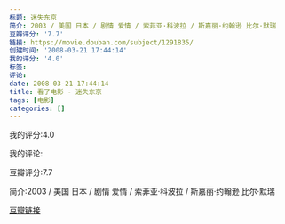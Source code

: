 ```yaml
---
标题: 迷失东京
简介: 2003 / 美国 日本 / 剧情 爱情 / 索菲亚·科波拉 / 斯嘉丽·约翰逊 比尔·默瑞
豆瓣评分: '7.7'
链接: https://movie.douban.com/subject/1291835/
创建时间: '2008-03-21 17:44:14'
我的评分: '4.0'
标签:
评论:
date: 2008-03-21 17:44:14
title: 看了电影 - 迷失东京
tags: [电影]
categories: []
---
```


我的评分:4.0

我的评论:

豆瓣评分:7.7

简介:2003 / 美国 日本 / 剧情 爱情 / 索菲亚·科波拉 / 斯嘉丽·约翰逊 比尔·默瑞

[豆瓣链接](https://movie.douban.com/subject/1291835/)

